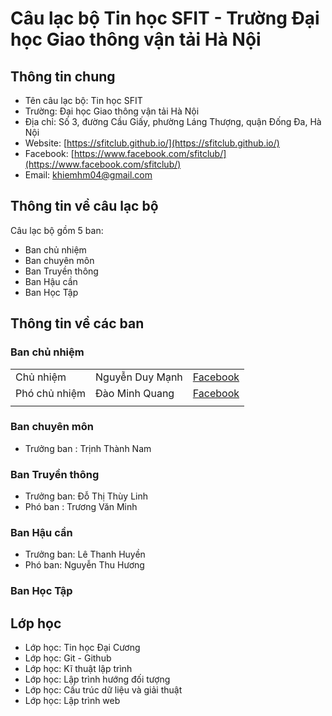 # Câu lạc bộ Tin học SFIT - Trường Đại học Giao thông vận tải Hà Nội

## Thông tin chung 

- Tên câu lạc bộ: Tin học SFIT
- Trường: Đại học Giao thông vận tải Hà Nội
- Địa chỉ: Số 3, đường Cầu Giấy, phường Láng Thượng, quận Đống Đa, Hà Nội
- Website: [https://sfitclub.github.io/](https://sfitclub.github.io/)
- Facebook: [https://www.facebook.com/sfitclub/](https://www.facebook.com/sfitclub/)
- Email: khiemhm04@gmail.com

## Thông tin về câu lạc bộ

Câu lạc bộ gồm 5 ban:

- Ban chủ nhiệm
- Ban chuyên môn 
- Ban Truyền thông
- Ban Hậu cần
- Ban Học Tập

## Thông tin về các ban

### Ban chủ nhiệm

||||
|-|-|-|
|Chủ nhiệm| Nguyễn Duy Mạnh| [Facebook](https://www.facebook.com/manh.nguyenduy.37201901)|
|Phó chủ nhiệm| Đào Minh Quang| [Facebook](https://www.facebook.com/profile.php?id=100010380308019)|
||||

### Ban chuyên môn

- Trưởng ban : Trịnh Thành Nam

### Ban Truyền thông

- Trưởng ban: Đỗ Thị Thùy Linh
- Phó ban : Trương Văn Minh

### Ban Hậu cần

- Trưởng ban: Lê Thanh Huyền
- Phó ban: Nguyễn Thu Hương

### Ban Học Tập

## Lớp học

- Lớp học: Tin học Đại Cương
- Lớp học: Git - Github
- Lớp học: Kĩ thuật lập trình
- Lớp học: Lập trình hướng đối tượng
- Lớp học: Cấu trúc dữ liệu và giải thuật
- Lớp học: Lập trình web
